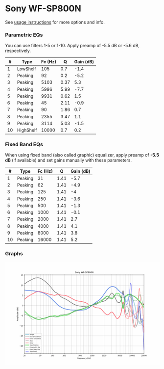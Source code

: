 # Sony WF-SP800N
See [usage instructions](https://github.com/jaakkopasanen/AutoEq#usage) for more options and info.

### Parametric EQs
You can use filters 1-5 or 1-10. Apply preamp of -5.5 dB or -5.6 dB, respectively.

|   # | Type      |   Fc (Hz) |    Q |   Gain (dB) |
|-----|-----------|-----------|------|-------------|
|   1 | LowShelf  |       105 | 0.7  |        -1.4 |
|   2 | Peaking   |        92 | 0.2  |        -5.2 |
|   3 | Peaking   |      5103 | 0.37 |         5.3 |
|   4 | Peaking   |      5996 | 5.99 |        -7.7 |
|   5 | Peaking   |      9931 | 0.62 |         1.5 |
|   6 | Peaking   |        45 | 2.11 |        -0.9 |
|   7 | Peaking   |        90 | 1.86 |         0.7 |
|   8 | Peaking   |      2355 | 3.47 |         1.1 |
|   9 | Peaking   |      3114 | 5.03 |        -1.5 |
|  10 | HighShelf |     10000 | 0.7  |         0.2 |

### Fixed Band EQs
When using fixed band (also called graphic) equalizer, apply preamp of **-5.5 dB** (if available) and set gains manually with these parameters.

|   # | Type    |   Fc (Hz) |    Q |   Gain (dB) |
|-----|---------|-----------|------|-------------|
|   1 | Peaking |        31 | 1.41 |        -5.7 |
|   2 | Peaking |        62 | 1.41 |        -4.9 |
|   3 | Peaking |       125 | 1.41 |        -4   |
|   4 | Peaking |       250 | 1.41 |        -3.6 |
|   5 | Peaking |       500 | 1.41 |        -1.3 |
|   6 | Peaking |      1000 | 1.41 |        -0.1 |
|   7 | Peaking |      2000 | 1.41 |         2.7 |
|   8 | Peaking |      4000 | 1.41 |         4.1 |
|   9 | Peaking |      8000 | 1.41 |         3.8 |
|  10 | Peaking |     16000 | 1.41 |         5.2 |

### Graphs
![](./Sony%20WF-SP800N.png)

